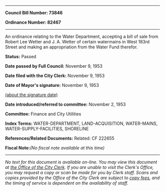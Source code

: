 

********

**Council Bill Number: 73846**
   
**Ordinance Number: 82467**
********

 An ordinance relating to the Water Department, accepting a bill of sale from Robert Lee Wetter and J. A. Wetter of certain watermains in West 183rd Street and making an appropriation from the Water Fund therefor.

**Status:** Passed
   
**Date passed by Full Council:** November 9, 1953
   
**Date filed with the City Clerk:** November 9, 1953
   
**Date of Mayor's signature:** November 9, 1953
   
[(about the signature date)](/~public/approvaldate.htm)
   
   
   
**Date introduced/referred to committee:** November 2, 1953
   
**Committee:** Finance and City Utilities
   
   
**Index Terms:** WATER-DEPARTMENT, LAND-ACQUISITION, WATER-MAINS, WATER-SUPPLY-FACILITIES, SHORELINE

**References/Related Documents:** Related: CF 222655

**Fiscal Note:**_(No fiscal note available at this time)_
********

_No text for this document is available on-line. You may view this document at [the Office of the City Clerk](http://www.seattle.gov/leg/clerk/contactUs.htm). If you are unable to visit the Clerk's Office, you may request a copy or scan be made for you by Clerk staff. Scans and copies provided by the Office of the City Clerk are subject to [copy fees](http://clerk.seattle.gov/~public/clerkfees.htm), and the timing of service is dependent on the availability of staff._

